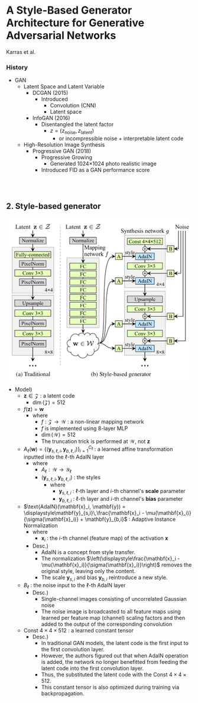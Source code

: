 # A Style-Based Generator Architecture for Generative Adversarial Networks
Karras et al.

### History
- GAN
  - Latent Space and Latent Variable
    - DCGAN (2015)
      - Introduced
        - Convolution (CNN)
        - Latent space 
    - InfoGAN (2016)
      - Disentangled the latent factor
        - $`z = (z_{\text{noise}}, z_{\text{latent}})`$
          - or incompressible noise + interpretable latent code
  - High-Resolution Image Synthesis
    - Progressive GAN (2018)
      - Progressive Growing
        - Generated 1024×1024 photo realistic image
      - Introduced FID as a GAN performance score

<br><br>

## 2. Style-based generator
![](./images/004.png)
- Model)
  - $`\mathbf{z} \in \mathcal{Z}`$ : a latent code
    - $`\dim(\mathcal{Z}) = 512`$
  - $`f(\mathbf{z}) = \mathbf{w}`$
    - where
      - $`f:\mathcal{Z}\rightarrow\mathcal{W}`$ : a non-linear mapping network
      - $`f`$ is implemented using 8-layer MLP
      - $`\dim(\mathcal{W}) = 512`$
      - The truncation trick is performed at $`\mathcal{W}`$, not $`\mathbf{z}`$
  - $`A_{\ell}(\mathbf{w}) = \{ (\mathbf{y}_{s,\ell, i}, \mathbf{y}_{b,\ell, i}) \}_{i=1}^{C_\ell}`$ : a learned affine transformation inputted into the $`\ell`$-th AdaIN layer
    - where
      - $`A_\ell : \mathcal{W} \rightarrow \mathcal{Y}_\ell`$
      - $`(\mathbf{y}_{s,\ell, i}, \mathbf{y}_{b,\ell, i})`$ : the styles
        - where
          - $`\mathbf{y}_{s,\ell, i}`$ : $`\ell`$-th layer and $`i`$-th channel's **scale** parameter
          - $`\mathbf{y}_{b,\ell, i}`$ : $`\ell`$-th layer and $`i`$-th channel's **bias** parameter
  - $`\text{AdaIN}(\mathbf{x}_i, \mathbf{y}) = \displaystyle\mathbf{y}_{s,i}\,\frac{\mathbf{x}_i - \mu(\mathbf{x}_i)}{\sigma(\mathbf{x}_i)} + \mathbf{y}_{b,i}`$ : Adaptive Instance Normalization
    - where
      - $`\mathbf{x}_i`$ : the $`i`$-th channel (feature map) of the activation $`\mathbf{x}`$
    - Desc.)
      - AdaIN is a concept from style transfer.
      - The normalization $`\left(\displaystyle\frac{\mathbf{x}_i - \mu(\mathbf{x}_i)}{\sigma(\mathbf{x}_i)}\right)`$ removes the original style, leaving only the content.
      - The scale $`\mathbf{y}_{s,i}`$ and bias $`\mathbf{y}_{b,i}`$ reintroduce a new style.
  - $`B_\ell`$ : the noise input to the $`\ell`$-th AdaIN layer
    - Desc.)
      - Single-channel images consisting of uncorrelated Gaussian noise
      - The noise image is broadcasted to all feature maps using learned per feature map (channel) scaling factors and then added to the output of the corresponding convolution
  - $`\text{Const } 4\times4\times512`$ : a learned constant tensor
    - Desc.)
      - In traditional GAN models, the latent code is the first input to the first convolution layer.
      - However, the authors figured out that when AdaIN operation is added, the network no longer benefitted from feeding the latent code into the first convolution layer.
      - Thus, the substituted the latent code with the $`\text{Const } 4\times4\times512`$.
      - This constant tensor is also optimized during training via backpropagation.
